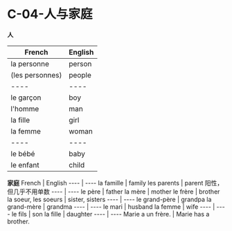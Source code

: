 ﻿# C-04-人与家庭

**人**

French | English
---- | ----
la personne | person
(les personnes) | people
---- | ----
le garçon | boy
l'homme | man
la fille | girl
la femme | woman
---- | ----
le bébé | baby
le enfant | child

**家庭**
French | English
---- | ----
la famille | family
les parents | parent 阳性，但几乎不用单数
---- | ----
le père | father
la mère | mother
le frère | brother
la soeur, les soeurs | sister, sisters
---- | ----
le grand-père | grandpa
la grand-mère | grandma
---- | ----
le mari | husband
la femme | wife
---- | ----
le fils | son
la fille | daughter
---- | ----
Marie a un frère. | Marie has a brother.



